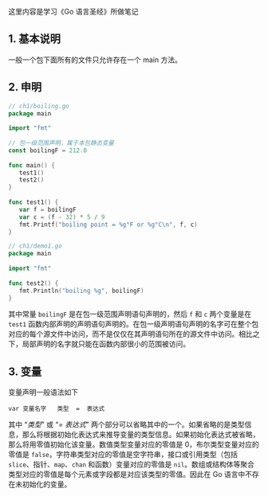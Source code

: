 ```toc
```

这里内容是学习《Go 语言圣经》所做笔记


## 1. 基本说明

一般一个包下面所有的文件只允许存在一个 main 方法。

## 2. 申明


```go
// ch1/boiling.go
package main  
  
import "fmt"  
  
// 包一级范围声明，属于本包静态变量  
const boilingF = 212.0  
  
func main() {  
   test1()  
   test2()  
}  
  
func test1() {  
   var f = boilingF  
   var c = (f - 32) * 5 / 9  
   fmt.Printf("boiling point = %g°F or %g°C\n", f, c)  
}

```

```go
// ch1/demo1.go
package main  
  
import "fmt"  
  
func test2() {  
   fmt.Println("boiling %g", boilingF)  
}
```

其中常量 `boilingF` 是在包一级范围声明语句声明的，然后 `f` 和 `c` 两个变量是在 `test1` 函数内部声明的声明语句声明的。在包一级声明语句声明的名字可在整个包对应的每个源文件中访问，而不是仅仅在其声明语句所在的源文件中访问。相比之下，局部声明的名字就只能在函数内部很小的范围被访问。


## 3. 变量

变量声明一般语法如下
```
var 变量名字   类型  =  表达式
```

其中 “_类型_” 或  “_= 表达式_”  两个部分可以省略其中的一个。如果省略的是类型信息，那么将根据初始化表达式来推导变量的类型信息。如果初始化表达式被省略，那么将用零值初始化该变量。数值类型变量对应的零值是 0，布尔类型变量对应的零值是 `false`，字符串类型对应的零值是空字符串，接口或引用类型（包括 `slice`、指针、`map`、`chan` 和函数）变量对应的零值是 `nil`。数组或结构体等聚合类型对应的零值是每个元素或字段都是对应该类型的零值。因此在 Go 语言中不存在未初始化的变量。




